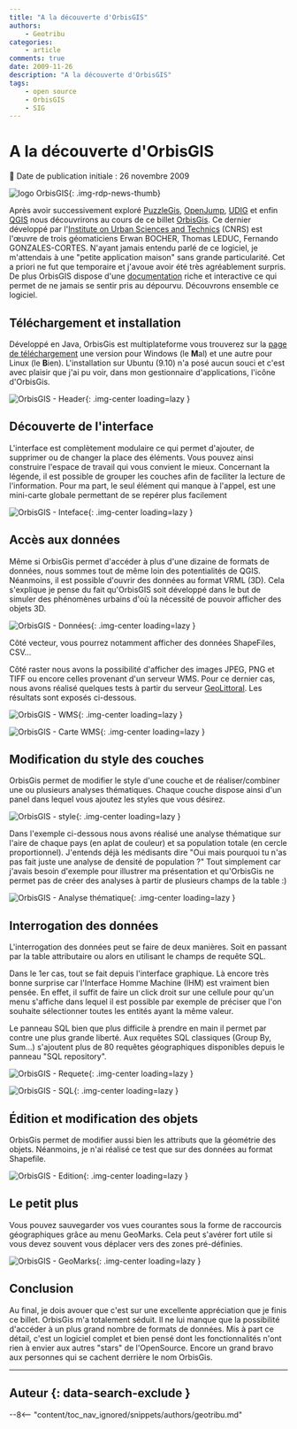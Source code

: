 ```yaml
---
title: "A la découverte d'OrbisGIS"
authors:
    - Geotribu
categories:
    - article
comments: true
date: 2009-11-26
description: "A la découverte d'OrbisGIS"
tags:
    - open source
    - OrbisGIS
    - SIG
---
```


# A la découverte d'OrbisGIS

:calendar: Date de publication initiale : 26 novembre 2009

![logo OrbisGIS](https://cdn.geotribu.fr/img/logos-icones/logiciels_librairies/orbigis.jpg "logo OrbisGIS"){: .img-rdp-news-thumb}

Après avoir successivement exploré [PuzzleGis](http://geotribu.net/node/117), [OpenJump](http://geotribu.net/node/120), [UDIG](http://geotribu.net/node/126) et enfin [QGIS](http://geotribu.net/node/152) nous découvrirons au cours de ce billet [OrbisGis](http://brehat.ec-nantes.fr/orbisgis/doku.php). Ce dernier développé par l'[Institute on Urban Sciences and Technics](http://www.irstv.cnrs.fr/) (CNRS) est l'œuvre de trois géomaticiens Erwan BOCHER, Thomas LEDUC, Fernando GONZALES-CORTES. N'ayant jamais entendu parlé de ce logiciel, je m'attendais à une "petite application maison" sans grande particularité. Cet a priori ne fut que temporaire et j'avoue avoir été très agréablement surpris. De plus OrbisGIS dispose d'une [documentation](http://brehat.ec-nantes.fr/orbisgis/doku.php?id=support:doc) riche et interactive ce qui permet de ne jamais se sentir pris au dépourvu. Découvrons ensemble ce logiciel.

## Téléchargement et installation

Développé en Java, OrbisGis est multiplateforme vous trouverez sur la [page de téléchargement](http://brehat.ec-nantes.fr/orbisgis/doku.php?id=download:index) une version pour Windows (le **M**al) et une autre pour Linux (le **B**ien). L'installation sur Ubuntu (9.10) n'a posé aucun souci et c'est avec plaisir que j'ai pu voir, dans mon gestionnaire d'applications, l'icône d'OrbisGis.

![OrbisGIS - Header](https://cdn.geotribu.fr/img/articles-blog-rdp/articles/2009/header_medium_blue.png "OrbisGIS - Header"){: .img-center loading=lazy }

## Découverte de l'interface

L'interface est complètement modulaire ce qui permet d'ajouter, de supprimer ou de changer la place des éléments. Vous pouvez ainsi construire l'espace de travail qui vous convient le mieux. Concernant la légende, il est possible de grouper les couches afin de faciliter la lecture de l'information. Pour ma part, le seul élément qui manque à l'appel, est une mini-carte globale permettant de se repérer plus facilement

![OrbisGIS - Inteface](https://cdn.geotribu.fr/img/articles-blog-rdp/articles/2009/general.png "OrbisGIS - Inteface"){: .img-center loading=lazy }

## Accès aux données

Même si OrbisGis permet d'accéder à plus d'une dizaine de formats de données, nous sommes tout de même loin des potentialités de QGIS. Néanmoins, il est possible d'ouvrir des données au format VRML (3D). Cela s'explique je pense du fait qu'OrbisGIS soit développé dans le but de simuler des phénomènes urbains d'où la nécessité de pouvoir afficher des objets 3D.

![OrbisGIS - Données](https://cdn.geotribu.fr/img/articles-blog-rdp/articles/2009/data.png "OrbisGIS - Données"){: .img-center loading=lazy }

Côté vecteur, vous pourrez notamment afficher des données ShapeFiles, CSV...

Côté raster nous avons la possibilité d'afficher des images JPEG, PNG et TIFF ou encore celles provenant d'un serveur WMS. Pour ce dernier cas, nous avons réalisé quelques tests à partir du serveur [GeoLittoral](http://www.geolittoral.equipement.gouv.fr/). Les résultats sont exposés ci-dessous.

![OrbisGIS - WMS](https://cdn.geotribu.fr/img/articles-blog-rdp/articles/2009/WMS.png "OrbisGIS - WMS"){: .img-center loading=lazy }

![OrbisGIS - Carte WMS](https://cdn.geotribu.fr/img/articles-blog-rdp/articles/2009/WMS_ocean.png "OrbisGIS - Carte WMS"){: .img-center loading=lazy }

## Modification du style des couches

OrbisGis permet de modifier le style d'une couche et de réaliser/combiner une ou plusieurs analyses thématiques. Chaque couche dispose ainsi d'un panel dans lequel vous ajoutez les styles que vous désirez.

![OrbisGIS - style](https://cdn.geotribu.fr/img/articles-blog-rdp/articles/2009/CLASSIF.png "OrbisGIS - style"){: .img-center loading=lazy }

Dans l'exemple ci-dessous nous avons réalisé une analyse thématique sur l'aire de chaque pays (en aplat de couleur) et sa population totale (en cercle proportionnel). J'entends déjà les médisants dire "Oui mais pourquoi tu n'as pas fait juste une analyse de densité de population ?" Tout simplement car j'avais besoin d'exemple pour illustrer ma présentation et qu'OrbisGis ne permet pas de créer des analyses à partir de plusieurs champs de la table :)

![OrbisGIS - Analyse thématique](https://cdn.geotribu.fr/img/articles-blog-rdp/articles/2009/analyse_thematique.png "OrbisGIS - Analyse thématique"){: .img-center loading=lazy }

## Interrogation des données

L'interrogation des données peut se faire de deux manières. Soit en passant par la table attributaire ou alors en utilisant le champs de requête SQL.

Dans le 1er cas, tout se fait depuis l'interface graphique. Là encore très bonne surprise car l'Interface Homme Machine (IHM) est vraiment bien pensée. En effet, il suffit de faire un click droit sur une cellule pour qu'un menu s'affiche dans lequel il est possible par exemple de préciser que l'on souhaite sélectionner toutes les entités ayant la même valeur.

Le panneau SQL bien que plus difficile à prendre en main il permet par contre une plus grande liberté. Aux requêtes SQL classiques (Group By, Sum...) s'ajoutent plus de 80 requêtes géographiques disponibles depuis le panneau "SQL repository".

![OrbisGIS - Requete](https://cdn.geotribu.fr/img/articles-blog-rdp/articles/2009/requete_Geo.png "OrbisGIS - Requete"){: .img-center loading=lazy }

![OrbisGIS - SQL](https://cdn.geotribu.fr/img/articles-blog-rdp/articles/2009/SQl.png "OrbisGIS - SQL"){: .img-center loading=lazy }

## Édition et modification des objets

OrbisGis permet de modifier aussi bien les attributs que la géométrie des objets. Néanmoins, je n'ai réalisé ce test que sur des données au format Shapefile.

![OrbisGIS - Edition](https://cdn.geotribu.fr/img/articles-blog-rdp/articles/2009/Edition.png "OrbisGIS - Edition"){: .img-center loading=lazy }

## Le petit plus

Vous pouvez sauvegarder vos vues courantes sous la forme de raccourcis géographiques grâce au menu GeoMarks. Cela peut s'avérer fort utile si vous devez souvent vous déplacer vers des zones pré-définies.

![OrbisGIS - GeoMarks](https://cdn.geotribu.fr/img/articles-blog-rdp/articles/2009/GeoMarks.png "OrbisGIS - GeoMarks"){: .img-center loading=lazy }

## Conclusion

Au final, je dois avouer que c'est sur une excellente appréciation que je finis ce billet. OrbisGis m'a totalement séduit. Il ne lui manque que la possibilité d'accéder à un plus grand nombre de formats de données. Mis à part ce détail, c'est un logiciel complet et bien pensé dont les fonctionnalités n'ont rien à envier aux autres "stars" de l'OpenSource. Encore un grand bravo aux personnes qui se cachent derrière le nom OrbisGis.

----

## Auteur {: data-search-exclude }

--8<-- "content/toc_nav_ignored/snippets/authors/geotribu.md"
